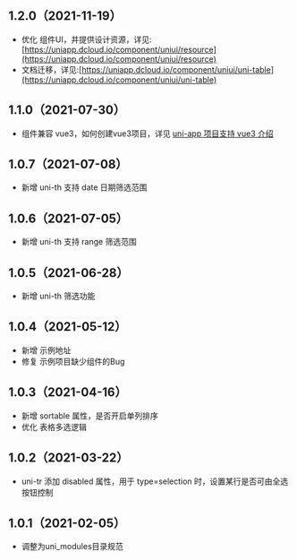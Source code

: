 ## 1.2.0（2021-11-19）
- 优化 组件UI，并提供设计资源，详见:[https://uniapp.dcloud.io/component/uniui/resource](https://uniapp.dcloud.io/component/uniui/resource)
- 文档迁移，详见:[https://uniapp.dcloud.io/component/uniui/uni-table](https://uniapp.dcloud.io/component/uniui/uni-table)
## 1.1.0（2021-07-30）
- 组件兼容 vue3，如何创建vue3项目，详见 [uni-app 项目支持 vue3 介绍](https://ask.dcloud.net.cn/article/37834)
## 1.0.7（2021-07-08）
- 新增 uni-th 支持 date 日期筛选范围
## 1.0.6（2021-07-05）
- 新增 uni-th 支持 range 筛选范围
## 1.0.5（2021-06-28）
- 新增 uni-th 筛选功能
## 1.0.4（2021-05-12）
- 新增 示例地址
- 修复 示例项目缺少组件的Bug
## 1.0.3（2021-04-16）
- 新增 sortable 属性，是否开启单列排序
- 优化 表格多选逻辑
## 1.0.2（2021-03-22）
- uni-tr 添加 disabled 属性，用于 type=selection 时，设置某行是否可由全选按钮控制
## 1.0.1（2021-02-05）
- 调整为uni_modules目录规范
